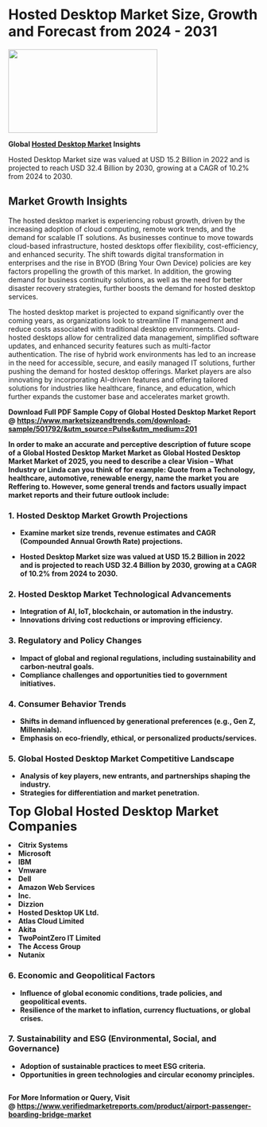 <H1>Hosted Desktop Market Size, Growth and Forecast from 2024 - 2031</H1><img class="aligncenter size-medium wp-image-584254" src="https://thirdeyenews.in/wp-content/uploads/2024/09/Global-Market-Research-300x168.jpeg" alt="" width="300" height="168" /><p><strong>Global&nbsp;<a href="https://www.marketsizeandtrends.com/download-sample/501792/&amp;utm_source=Pulse&amp;utm_medium=201">Hosted Desktop Market</a> Insights</strong></p><p>Hosted Desktop Market size was valued at USD 15.2 Billion in 2022 and is projected to reach USD 32.4 Billion by 2030, growing at a CAGR of 10.2% from 2024 to 2030.</p><p><h2>Market Growth Insights</h2> <p>The hosted desktop market is experiencing robust growth, driven by the increasing adoption of cloud computing, remote work trends, and the demand for scalable IT solutions. As businesses continue to move towards cloud-based infrastructure, hosted desktops offer flexibility, cost-efficiency, and enhanced security. The shift towards digital transformation in enterprises and the rise in BYOD (Bring Your Own Device) policies are key factors propelling the growth of this market. In addition, the growing demand for business continuity solutions, as well as the need for better disaster recovery strategies, further boosts the demand for hosted desktop services.</p> <p><strong></strong></p> <p>The hosted desktop market is projected to expand significantly over the coming years, as organizations look to streamline IT management and reduce costs associated with traditional desktop environments. Cloud-hosted desktops allow for centralized data management, simplified software updates, and enhanced security features such as multi-factor authentication. The rise of hybrid work environments has led to an increase in the need for accessible, secure, and easily managed IT solutions, further pushing the demand for hosted desktop offerings. Market players are also innovating by incorporating AI-driven features and offering tailored solutions for industries like healthcare, finance, and education, which further expands the customer base and accelerates market growth.</p> <p><strong></p><p><span class=""><strong>Download Full PDF Sample Copy of Global Hosted Desktop Market Report</strong> @ <a href="https://www.marketsizeandtrends.com/download-sample/501792/&amp;utm_source=Pulse&amp;utm_medium=201" target="_blank">https://www.marketsizeandtrends.com/download-sample/501792/&amp;utm_source=Pulse&amp;utm_medium=201</a></span></p><p>In order to make an accurate and perceptive description of future scope of a Global&nbsp;Hosted Desktop Market Market as Global&nbsp;Hosted Desktop Market Market of 2025, you need to describe a clear Vision &ndash; What Industry or Linda can you think of for example: Quote from a Technology, healthcare, automotive, renewable energy, name the market you are Reffering to. However, some general trends and factors usually impact market reports and their future outlook include:</p><h3>1.&nbsp;<strong>Hosted Desktop Market Growth Projections</strong></h3><ul><li>Examine market size trends, revenue estimates and CAGR (Compounded Annual Growth Rate) projections.</li><li><p>Hosted Desktop Market size was valued at USD 15.2 Billion in 2022 and is projected to reach USD 32.4 Billion by 2030, growing at a CAGR of 10.2% from 2024 to 2030.</p></li></ul><h3>2.&nbsp;<strong>Hosted Desktop Market Technological Advancements</strong></h3><ul><li>Integration of AI, IoT, blockchain, or automation in the industry.</li><li>Innovations driving cost reductions or improving efficiency.</li></ul><h3>3.&nbsp;<strong>Regulatory and Policy Changes</strong></h3><ul><li>Impact of global and regional regulations, including sustainability and carbon-neutral goals.</li><li>Compliance challenges and opportunities tied to government initiatives.</li></ul><h3>4.&nbsp;<strong>Consumer Behavior Trends</strong></h3><ul><li>Shifts in demand influenced by generational preferences (e.g., Gen Z, Millennials).</li><li>Emphasis on eco-friendly, ethical, or personalized products/services.</li></ul><h3>5.&nbsp;<strong>Global Hosted Desktop Market Competitive Landscape</strong></h3><ul><li>Analysis of key players, new entrants, and partnerships shaping the industry.</li><li>Strategies for differentiation and market penetration.</li></ul><p data-pm-slice="1 1 []"><span style="color: inherit; font-family: inherit; font-size: 25px;">Top Global Hosted Desktop Market Companies</span></p><div class="" data-test-id=""><p><li>Citrix Systems</li><li> Microsoft</li><li> IBM</li><li> Vmware</li><li> Dell</li><li> Amazon Web Services</li><li> Inc.</li><li> Dizzion</li><li> Hosted Desktop UK Ltd.</li><li> Atlas Cloud Limited</li><li> Akita</li><li> TwoPointZero IT Limited</li><li> The Access Group</li><li> Nutanix</li></p></div><h3>6.&nbsp;<strong>Economic and Geopolitical Factors</strong></h3><ul><li>Influence of global economic conditions, trade policies, and geopolitical events.</li><li>Resilience of the market to inflation, currency fluctuations, or global crises.</li></ul><h3>7.&nbsp;<strong>Sustainability and ESG (Environmental, Social, and Governance)</strong></h3><ul><li>Adoption of sustainable practices to meet ESG criteria.</li><li>Opportunities in green technologies and circular economy principles.</li></ul><h2><strong style="font-size: 14px;">For More Information or Query, Visit @&nbsp;</strong><a style="background-color: #ffffff; font-size: 14px;" href="https://www.marketsizeandtrends.com/report/hosted-desktop-market/" target="_blank">https://www.verifiedmarketreports.com/product/airport-passenger-boarding-bridge-market</a></h2>
